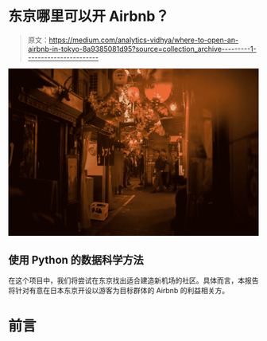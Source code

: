 # 东京哪里可以开 Airbnb？

> 原文：<https://medium.com/analytics-vidhya/where-to-open-an-airbnb-in-tokyo-8a9385081d95?source=collection_archive---------1----------------------->

![](img/69fe956c40d81d45ec33acbd345e0ff2.png)

## 使用 Python 的数据科学方法

在这个项目中，我们将尝试在东京找出适合建造新机场的社区。具体而言，本报告将针对有意在日本东京开设以游客为目标群体的 Airbnb 的利益相关方。

# 前言
